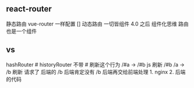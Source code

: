 ##  react-router
  静态路由 vue-router 一样配置  []
  动态路由
  一切皆组件
  4.0 之后 组件化思维  路由也是一个组件

## vs
  hashRouter  #
  historyRouter  不带 #
  刷新这个行为
  /#a -> /#b js 刷新  /#b
  /a -> /b 刷新  请求了 后端的 /b  后端肯定没有 /b    后端再交给前端处理 1. nginx  2. 后端的代码  